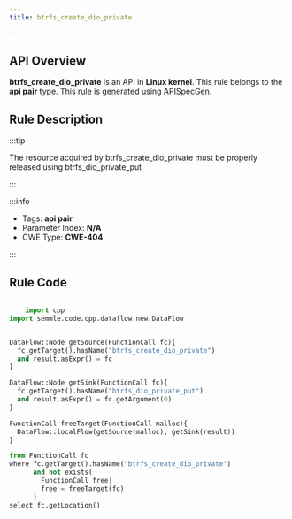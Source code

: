 ```yaml
---
title: btrfs_create_dio_private

---
```



## API Overview
**btrfs_create_dio_private** is an API in **Linux kernel**. This rule belongs to the **api pair** type. This rule is generated using [APISpecGen](../../tools/APISpecGen).
## Rule Description

:::tip

The resource acquired by btrfs_create_dio_private must be properly released using btrfs_dio_private_put

:::

:::info

- Tags: **api pair**
- Parameter Index: **N/A**
- CWE Type: **CWE-404**

:::

## Rule Code
```python

    import cpp
import semmle.code.cpp.dataflow.new.DataFlow


DataFlow::Node getSource(FunctionCall fc){
  fc.getTarget().hasName("btrfs_create_dio_private")
  and result.asExpr() = fc
}

DataFlow::Node getSink(FunctionCall fc){
  fc.getTarget().hasName("btrfs_dio_private_put")
  and result.asExpr() = fc.getArgument(0)
}

FunctionCall freeTarget(FunctionCall malloc){
  DataFlow::localFlow(getSource(malloc), getSink(result))
}

from FunctionCall fc
where fc.getTarget().hasName("btrfs_create_dio_private")
      and not exists(
        FunctionCall free| 
        free = freeTarget(fc)
      )
select fc.getLocation()

    
```
